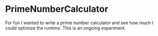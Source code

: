 # PrimeNumberCalculator
For fun I wanted to write a prime number calculator and see how much I could optimize the runtime. This is an ongoing experiment.
